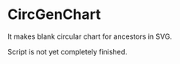 # CircGenChart

It makes blank circular chart for ancestors in SVG.

Script is not yet completely finished.
